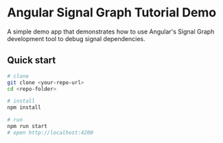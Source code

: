 # Angular Signal Graph Tutorial Demo

A simple demo app that demonstrates how to use Angular's Signal Graph development tool to debug signal dependencies.

## Quick start
```bash
# clone
git clone <your-repo-url>
cd <repo-folder>

# install
npm install

# run
npm run start
# open http://localhost:4200
```